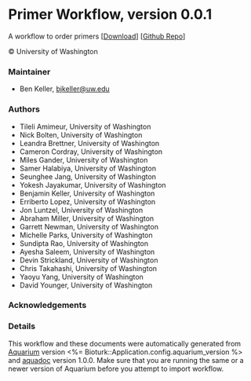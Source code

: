 # Primer Workflow, version 0.0.1

A workflow to order primers [[Download](primer-workflow.aq)] [[Github Repo](https://github.com/klavinslab/primer-workflow)]

&copy; University of Washington


### Maintainer
- Ben Keller, <bjkeller@uw.edu>

### Authors
  - Tileli Amimeur, University of Washington
  - Nick Bolten, University of Washington
  - Leandra Brettner, University of Washington
  - Cameron Cordray, University of Washington
  - Miles Gander, University of Washington
  - Samer Halabiya, University of Washington
  - Seunghee Jang, University of Washington
  - Yokesh Jayakumar, University of Washington
  - Benjamin Keller, University of Washington
  - Erriberto Lopez, University of Washington
  - Jon Luntzel, University of Washington
  - Abraham Miller, University of Washington
  - Garrett Newman, University of Washington
  - Michelle Parks, University of Washington
  - Sundipta Rao, University of Washington
  - Ayesha Saleem, University of Washington
  - Devin Strickland, University of Washington
  - Chris Takahashi, University of Washington
  - Yaoyu Yang, University of Washington
  - David Younger, University of Washington

### Acknowledgements

### Details
This workflow and these documents were automatically generated from
[Aquarium](http://www.aquarium.bio) version <%= Bioturk::Application.config.aquarium_version %> and
[aquadoc](https://github.com/klavinslab/aquadoc) version 1.0.0.
Make sure that you are running the same or a newer version of Aquarium before you attempt to
import workflow.
